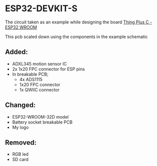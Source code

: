 # ESP32-DEVKIT-S

The circuit taken as an example while designing the board [Thing Plus C - ESP32 WROOM](https://www.sparkfun.com/products/retired/18018)

This pcb scaled down using the components in the example schematic

## Added:

- ADXL345 motion sensor IC
- 2x 1x20 FPC connector for ESP pins
- In breakable PCB;
  - 4x ADS1115
  - 1x20 FPC connector
  - 1x QWIIC connector

## Changed:

- ESP32-WROOM-32D model
- Battery socket breakable PCB
- My logo

## Removed:

- RGB led
- SD card
